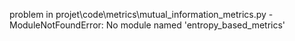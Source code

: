 problem in projet\code\metrics\mutual_information_metrics.py - ModuleNotFoundError: No module named 'entropy_based_metrics'

